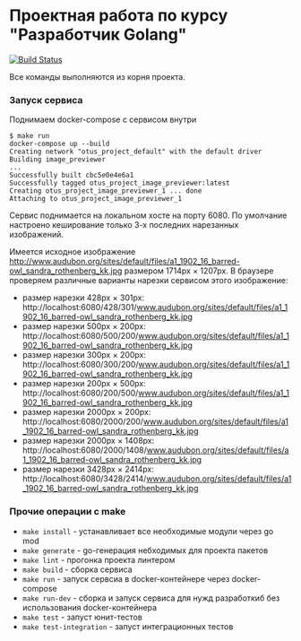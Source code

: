 # Проектная работа по курсу "Разработчик Golang"
[![Build Status](https://travis-ci.com/andreyAKor/otus_project_test.svg?branch=master)](https://travis-ci.com/andreyAKor/otus_project_test)

Все команды выполняются из корня проекта.

### Запуск сервиса
Поднимаем docker-compose с сервисом внутри
```shell script
$ make run
docker-compose up --build
Creating network "otus_project_default" with the default driver
Building image_previewer
...
Successfully built cbc5e0e4e6a1
Successfully tagged otus_project_image_previewer:latest
Creating otus_project_image_previewer_1 ... done
Attaching to otus_project_image_previewer_1
```

Сервис поднимается на локальном хосте на порту 6080.
По умолчание настроено кеширование только 3-х последних нарезанных изображений.

Имеется исходное изображение http://www.audubon.org/sites/default/files/a1_1902_16_barred-owl_sandra_rothenberg_kk.jpg размером 1714px × 1207px.
В браузере проверяем различные варианты нарезки сервисом этого изображение:
- размер нарезки 428px × 301px: http://localhost:6080/428/301/www.audubon.org/sites/default/files/a1_1902_16_barred-owl_sandra_rothenberg_kk.jpg
- размер нарезки 500px × 200px: http://localhost:6080/500/200/www.audubon.org/sites/default/files/a1_1902_16_barred-owl_sandra_rothenberg_kk.jpg
- размер нарезки 300px × 200px: http://localhost:6080/300/200/www.audubon.org/sites/default/files/a1_1902_16_barred-owl_sandra_rothenberg_kk.jpg
- размер нарезки 200px × 500px: http://localhost:6080/200/500/www.audubon.org/sites/default/files/a1_1902_16_barred-owl_sandra_rothenberg_kk.jpg
- размер нарезки 2000px × 200px: http://localhost:6080/2000/200/www.audubon.org/sites/default/files/a1_1902_16_barred-owl_sandra_rothenberg_kk.jpg
- размер нарезки 2000px × 1408px: http://localhost:6080/2000/1408/www.audubon.org/sites/default/files/a1_1902_16_barred-owl_sandra_rothenberg_kk.jpg
- размер нарезки 3428px × 2414px: http://localhost:6080/3428/2414/www.audubon.org/sites/default/files/a1_1902_16_barred-owl_sandra_rothenberg_kk.jpg

### Прочие операции с make
- `make install` - устанавливает все необходимые модули через go mod
- `make generate` - go-генерация небходимых для проекта пакетов
- `make lint` - прогонка проекта линтером
- `make build` - сборка сервиса
- `make run` - запуск сервсиа в docker-контейнере через docker-compose
- `make run-dev` - сборка и запуск сервиса для нужд разработкиб без использования docker-контейнера
- `make test` - запуст юнит-тестов
- `make test-integration` - запуст интеграционных тестов

